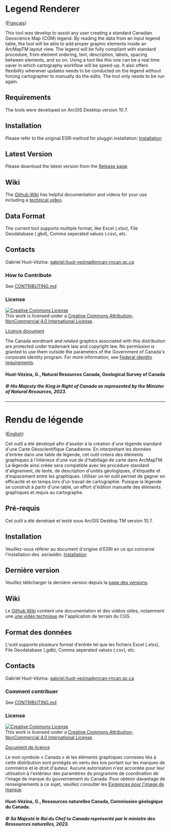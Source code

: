 # Legend Renderer
([Français](#Rendu-de-légende))

This tool was develop to assist any user creating a standard Canadian Geoscience Map (CGM) legend. By reading the data from an input legend table, the tool will be able to add proper graphic elements inside an ArcMapTM layout view. The legend will be fully compliant with standard procedure, from element ordering, text, description, labels, spacing between elements, and so on. Using a tool like this one can be a real time saver in which cartography workflow will be speed-up. It also offers flexibility whenever updates needs to be conducted on the legend without forcing cartographer to manually do the edits. The tool only needs to be run again.

## Requirements

The tools were developed on ArcGIS Desktop version 10.7.

## Installation
Please refer to the original ESRI method for pluggin installation:
[Installation](https://desktop.arcgis.com/en/arcmap/latest/analyze/python-addins/sharing-and-installing-add-ins.htm)


## Latest Version

Please download the latest version from the [Release page](https://github.com/NRCan/Legend-Renderer).

## Wiki

The [Github Wiki](https://github.com/NRCan/Legend-Renderer/wiki) has helpful documentation and videos for your use including a [technical video](https://www.youtube.com/watch?v=bpSkPNBQ3gg).

## Data Format

The current tool supports multiple format, like Excel (.xlsx), File Geodatabase (.gbd), Comma seperated values (.csv), etc.


## Contacts

Gabriel Huot-Vézina: gabriel.huot-vezina@nrcan-rncan.gc.ca

### How to Contribute

See [CONTRIBUTING.md](CONTRIBUTING.md)

### License
<a rel="license" href="http://creativecommons.org/licenses/by-nc/4.0/"><img alt="Creative Commons License" style="border-width:0" src="https://i.creativecommons.org/l/by-nc/4.0/88x31.png" /></a><br />This work is licensed under a <a rel="license" href="http://creativecommons.org/licenses/by-nc/4.0/">Creative Commons Attribution-NonCommercial 4.0 International License</a>.

[Licence document](LIC-4026-Legend-Renderer-CC-BY-NC-English.pdf)

The Canada wordmark and related graphics associated with this distribution are protected under trademark law and copyright law. No permission is granted to use them outside the parameters of the Government of Canada's corporate identity program. For more information, see [Federal identity requirements](https://www.canada.ca/en/treasury-board-secretariat/topics/government-communications/federal-identity-requirements.html).

#### Huot-Vézina, G., Natural Resources Canada, Geological Survey of Canada
##### © His Majesty the King in Right of Canada as represented by the Minister of Natural Resources, 2023.

______________________

# Rendu de légende
([English](#Legend-Renderer))

Cet outil a été dévelopé afin d'assiter à la création d'une légende standard d'une Carte Géoscientifique Canadienne. En interprétant les données d'entrée dans une table de légende, cet outil créera des éléments graphiques à l'intérieux d'une vue de d'habillage de carte dans ArcMapTM. La légende ainsi créée sera compatible avec les procédure standard d'alignement, de texte, de description d'unités géologiques, d'étiquette et d'espacement entre les graphiques. Utiliser un tel outil permet de gagner en efficacité et en temps lors d'un travail de cartographie. Puisque la légende se construit à partir d'une table, un effort d'édition manuelle des éléments graphiques et requis au cartographe.

## Pré-requis

Cet outil a été developé et testé sous ArcGIS Desktop TM version 10.7.

## Installation

Veuillez-vous référer au document d'origine d'ESRI en ce qui concerne l'installation des .esriaddin:
[Installation](https://desktop.arcgis.com/en/arcmap/latest/analyze/python-addins/sharing-and-installing-add-ins.htm)


## Dernière version

Veuillez télécharger la dernière version depuis la [page des versions](https://github.com/NRCan/Legend-Renderer).

## Wiki

Le [Github Wiki](https://github.com/NRCan/Legend-Renderer/wiki) contient une documentation et des vidéos utiles, notamment une [une vidéo technique](https://www.youtube.com/watch?v=bpSkPNBQ3gg) de l'application de terrain du CGS.

## Format des données

L'outil supporte plusieurs format d'entrée tel que les fichiers Excel (.xlsx), File Geodatabase (.gdb), Comma seperated values (.csv), etc.

## Contacts

Gabriel Huot-Vézina: gabriel.huot-vezina@nrcan-rncan.gc.ca

### Comment contribuer

See [CONTRIBUTING.md](CONTRIBUTING.md)

### License
<a rel="license" href="http://creativecommons.org/licenses/by-nc/4.0/"><img alt="Creative Commons License" style="border-width:0" src="https://i.creativecommons.org/l/by-nc/4.0/88x31.png" /></a><br />This work is licensed under a <a rel="license" href="http://creativecommons.org/licenses/by-nc/4.0/">Creative Commons Attribution-NonCommercial 4.0 International License</a>.

[Document de licence](LIC-4026-Legend-Renderer-CC-BY-NC-French.pdf)

Le mot-symbole « Canada » et les éléments graphiques connexes liés à cette distribution sont protégés en vertu des lois portant sur les marques de commerce et le droit d'auteur. Aucune autorisation n'est accordée pour leur utilisation à l'extérieur des paramètres du programme de coordination de l'image de marque du gouvernement du Canada. Pour obtenir davantage de renseignements à ce sujet, veuillez consulter les [Exigences pour l'image de marque](https://www.canada.ca/fr/secretariat-conseil-tresor/sujets/communications-gouvernementales/exigences-image-marque.html).

#### Huot-Vézina, G., Ressources naturelles Canada, Commission géologique du Canada.
##### © Sa Majesté le Roi du Chef tu Canada représenté par le ministre des Ressources naturelles, 2023.
